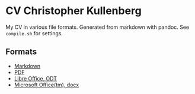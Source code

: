 # CV Christopher Kullenberg

My CV in various file formats. Generated from markdown with pandoc. See ``compile.sh`` for settings.

## Formats

* [Markdown](https://github.com/christopherkullenberg/CV/blob/master/cvkullenberg.md)
* [PDF](https://github.com/christopherkullenberg/CV/blob/master/cvkullenberg.pdf)
* [Libre Office, ODT](https://github.com/christopherkullenberg/CV/blob/master/cvkullenberg.odt)
* [Microsoft Office(tm), docx](https://github.com/christopherkullenberg/CV/blob/master/cvkullenberg.docx)
